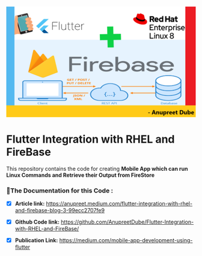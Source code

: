 ![](Untitled.png)
# Flutter Integration with RHEL and FireBase
This repository contains the code for creating **Mobile App which can run Linux Commands and Retrieve their Output from FireStore**

### :link:The Documentation for this Code :

- [x] **Article link:** https://anupreet.medium.com/flutter-integration-with-rhel-and-firebase-blog-3-99ecc2707fe9
- [x] **Github Code link:** https://github.com/AnupreetDube/Flutter-Integration-with-RHEL-and-FireBase/
- [x] **Publication Link:** https://medium.com/mobile-app-development-using-flutter

